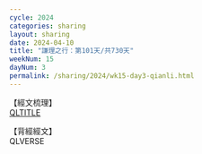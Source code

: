 ```yaml
---
cycle: 2024
categories: sharing
layout: sharing
date: 2024-04-10
title: "謙理之行：第101天/共730天"
weekNum: 15
dayNum: 3
permalink: /sharing/2024/wk15-day3-qianli.html
---
```

【經文梳理】  
[QLTITLE](QLLINK)

【背經經文】  
QLVERSE
